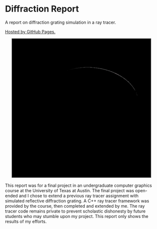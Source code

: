 # Diffraction Report

A report on diffraction grating simulation in a ray tracer.

[Hosted by GitHub Pages.](https://tabenmalik.github.io/cs354-diffraction-report)

<p align="center">
    <img width="460" src="https://github.com/tabenmalik/cs354-diffraction-report/blob/main/assets/images/diff_point_radial_fast.gif">
</p>


This report was for a final project in an undergraduate computer graphics 
course at the University of Texas at Austin. The final project was open-ended 
and I chose to extend a previous ray tracer assignment with simulated reflective 
diffraction grating. A C++ ray tracer framework was provided by the course, 
then completed and extended by me. The ray tracer code remains private to prevent 
scholastic dishonesty by future students who may stumble upon my project. This 
report only shows the results of my efforts.

